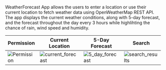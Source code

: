 
WeatherForecast App allows the users to enter a location or use their current location to fetch weather data using OpenWeatherMap REST API.
The app displays the current weather conditions, along with 5-day forecast, and the forecast throughout the day every 3 hours while highlihting the chance of rain, wind speed and humidity.


| Permission | Current Location | 5-Day Forecast | Search |
| --- | --- | --- | --- |
| ![Permission](https://github.com/FatmaHashem22/TAI-IP_WeatherForecast/assets/73953038/4f485aec-d62b-4599-99b7-dc2eff3d7342)|![current_forecast](https://github.com/FatmaHashem22/TAI-IP_WeatherForecast/assets/73953038/cb0f1446-c652-4efc-a3e4-dce28d0f5a58)|![5_day_forecast](https://github.com/FatmaHashem22/TAI-IP_WeatherForecast/assets/73953038/5d575abc-5f5c-4904-98f7-71a5ddafc239)|![search_results](https://github.com/FatmaHashem22/TAI-IP_WeatherForecast/assets/73953038/43411a98-bf21-4f71-a041-1740511c010a)|



